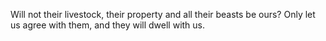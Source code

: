 Will not their livestock, their property and all their beasts be ours? Only let us agree with them, and they will dwell with us.
